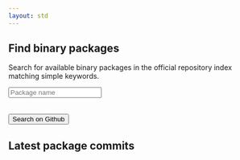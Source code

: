 ```yaml
---
layout: std
---
```


<h2>Find binary packages</h2>
 <p>Search for available binary packages in the official repository index matching simple keywords.</p>
 <form method="GET" action="https://github.com/voidlinux/void-packages/search" onkeypress="return event.keyCode != 13;">
 <input type="hidden" name="q[]" value="filename:template path:/srcpkgs" />
 <input type="text" name="q[]" placeholder="Package name" id="voidSearch_box" onkeyup="if(window.voidSearch)window.voidSearch()" />
 <input type="hidden" name="s" value="indexed" />
 <table id="voidSearch_result"></table>
 <button type="submit">Search on Github</button>
 </form>
 <script src="/assets/js/voidsearch.js" async></script>

<h2>Latest package commits <span class="rssdev"><a href="https://github.com/voidlinux/void-packages/commits/master.atom" title="Subscribe to void-packages"><i class="fa fa-rss fa-lg"></i></a></span></h2>
 <ul>
  <script src="{{site.url}}/assets/js/voidcommits.js"></script>
  <script src="https://api.github.com/repos/voidlinux/void-packages/commits?page=1&amp;per_page=10&amp;callback=voidcommits&amp;sha=master"></script>
 </ul>
